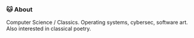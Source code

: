 ### 🐱 About
Computer Science / Classics. Operating systems, cybersec, software art. Also interested in classical poetry.
